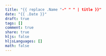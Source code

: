 ```yaml
---
title: "{{ replace .Name "-" " " | title }}"
date: "{{ .Date }}"
draft: true
tags: []
comment: true
share: true
hljs: false
hljsLanguages: []
math: false
---
```

